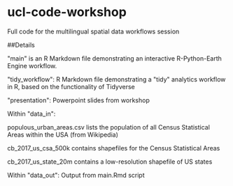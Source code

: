 # ucl-code-workshop

Full code for the multilingual spatial data workflows session

##Details

"main" is an R Markdown file demonstrating an interactive R-Python-Earth Engine workflow.

"tidy_workflow": R Markdown file demonstrating a "tidy" analytics workflow in R, based on the functionality of Tidyverse

"presentation": Powerpoint slides from workshop

Within "data_in":

populous_urban_areas.csv lists the population of all Census Statistical Areas within the USA (from Wikipedia)

cb_2017_us_csa_500k contains shapefiles for the Census Statistical Areas

cb_2017_us_state_20m contains a low-resolution shapefile of US states

Within "data_out":
Output from main.Rmd script
